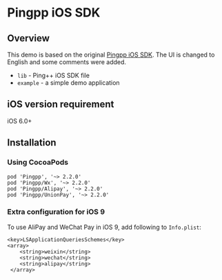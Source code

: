 # Pingpp iOS SDK

## Overview

This demo is based on the original [Pingpp iOS SDK](https://github.com/PingPlusPlus/pingpp-ios). The UI is changed to English and some comments were added.

- `lib` - Ping++ iOS SDK file
- `example` - a simple demo application

## iOS version requirement

iOS 6.0+

## Installation

### Using CocoaPods

    pod 'Pingpp', '~> 2.2.0'
    pod 'Pingpp/Wx', '~> 2.2.0'
    pod 'Pingpp/Alipay', '~> 2.2.0'
    pod 'Pingpp/UnionPay', '~> 2.2.0'

### Extra configuration for iOS 9

To use AliPay and WeChat Pay in iOS 9, add following to `Info.plist`:

    <key>LSApplicationQueriesSchemes</key>
    <array>
        <string>weixin</string>
        <string>wechat</string>
        <string>alipay</string>
     </array>
